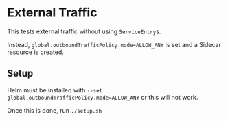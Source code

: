 # External Traffic

This tests external traffic without using `ServiceEntry`s.

Instead, `global.outboundTrafficPolicy.mode=ALLOW_ANY` is set and a Sidecar resource is created.

## Setup

Helm must be installed with `--set global.outboundTrafficPolicy.mode=ALLOW_ANY` or this will not work.

Once this is done, run `./setup.sh`
